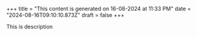 +++
title = "This content is generated on 16-08-2024 at 11:33 PM"
date = "2024-08-16T09:10:10.873Z"
draft = false
+++

  This is description
        